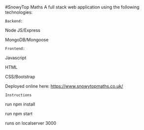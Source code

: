 #SnowyTop Maths
A full stack web application using the following technologies:


`Backend:`


Node JS/Express

MongoDB/Mongoose

`Frontend:`

Javascript

HTML

CSS/Bootstrap

Deployed online here:  https://www.snowytopmaths.co.uk/

`Instructions`

run npm install

run npm start

runs on localserver 3000
